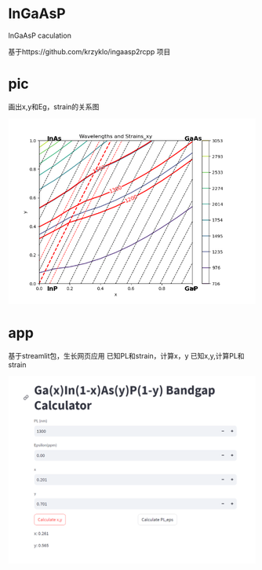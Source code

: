 # InGaAsP
InGaAsP caculation

基于https://github.com/krzyklo/ingaasp2rcpp 项目

# pic
画出x,y和Eg，strain的关系图

![Alt text](Figure_1.png)

# app

基于streamlit包，生长网页应用
已知PL和strain，计算x，y
已知x,y,计算PL和strain

![Alt text](image.png)
